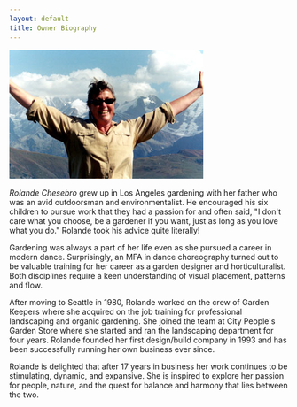 ```yaml
---
layout: default
title: Owner Biography
---
```


<img src="/images/rolande.jpg" alt="Rolande Chesebro" />

_Rolande Chesebro_ grew up in Los Angeles gardening with her father who was an avid outdoorsman and environmentalist. He encouraged his six children to pursue work that they had a passion for and often said, "I don't care what you choose, be a gardener if you want, just as long as you love what you do." Rolande took his advice quite literally!

Gardening was always a part of her life even as she pursued a career in modern dance. Surprisingly, an MFA in dance choreography turned out to be valuable training for her career as a garden designer and horticulturalist. Both disciplines require a keen understanding of visual placement, patterns and flow.

After moving to Seattle in 1980, Rolande worked on the crew of Garden Keepers where she acquired on the job training for professional landscaping and organic gardening. She joined the team at City People's Garden Store where she started and ran the landscaping department for four years. Rolande founded her first design/build company in 1993 and has been successfully running her own business ever since.

Rolande is delighted that after 17 years in business her work continues to be stimulating, dynamic, and expansive. She is inspired to explore her passion for people, nature, and the quest for balance and harmony that lies between the two.
